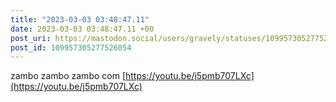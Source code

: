 ```yaml
---
title: "2023-03-03 03:48:47.11"
date: 2023-03-03 03:48:47.11 +00
post_uri: https://mastodon.social/users/gravely/statuses/109957305277526054
post_id: 109957305277526054
---
```

zambo zambo zambo com [https://youtu.be/j5pmb707LXc](https://youtu.be/j5pmb707LXc)


